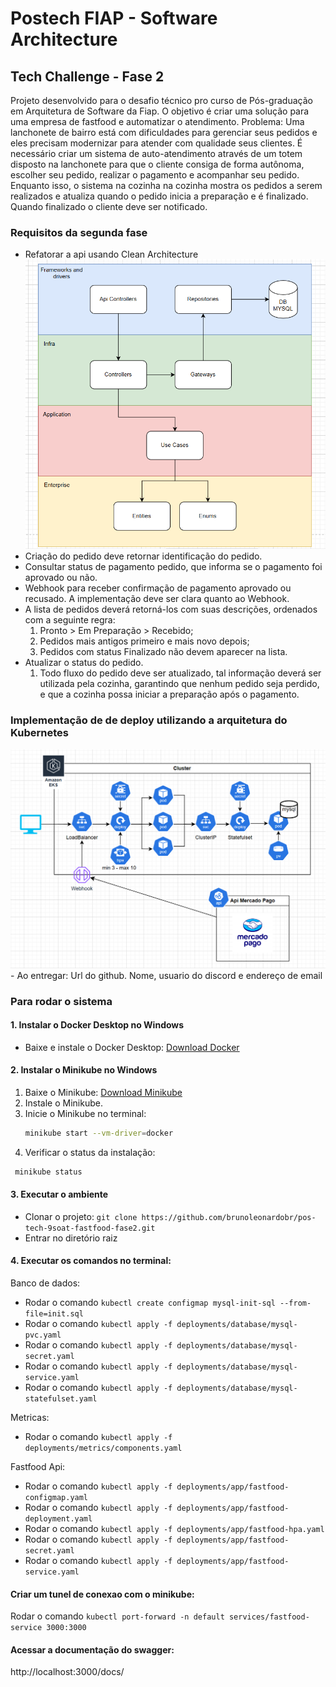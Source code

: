 <h1>Postech FIAP - Software Architecture</h1>
<h2>Tech Challenge - Fase 2</h2>

Projeto desenvolvido para o desafio técnico pro curso de Pós-graduação em Arquitetura de Software da Fiap. O objetivo é criar uma solução para uma empresa de fastfood e automatizar o atendimento.
Problema: Uma lanchonete de bairro está com dificuldades para gerenciar seus pedidos e eles precisam modernizar para atender com qualidade seus clientes. É necessário criar um sistema de auto-atendimento através de um totem disposto na lanchonete para que o cliente consiga de forma autônoma, escolher seu pedido, realizar o pagamento e acompanhar seu pedido. Enquanto isso, o sistema na cozinha na cozinha mostra os pedidos a serem realizados e atualiza quando o pedido inicia a preparação e é finalizado. Quando finalizado o cliente deve ser notificado.
<img scr="https://github.com/brunoleonardobr/pos-tech-9soat-fastfood-fase2/blob/main/arquitetura_problema.PNG?raw=true" />

### Requisitos da segunda fase
- Refatorar a api usando Clean Architecture
  <img src="https://github.com/brunoleonardobr/pos-tech-9soat-fastfood-fase2/blob/main/clean_architecture.PNG?raw=true"/>
- Criação do pedido deve retornar identificação do pedido.
- Consultar status de pagamento pedido, que informa se o pagamento foi aprovado ou não.
- Webhook para receber confirmação de pagamento aprovado ou recusado. A implementação deve ser clara quanto ao Webhook.
- A lista de pedidos deverá retorná-los com suas descrições, ordenados com a seguinte regra:
  1. Pronto > Em Preparação > Recebido;
  2. Pedidos mais antigos primeiro e mais novo depois;
  3. Pedidos com status Finalizado não devem aparecer na lista.
- Atualizar o status do pedido.
  1. Todo fluxo do pedido deve ser atualizado, tal informação deverá ser utilizada pela cozinha, garantindo que nenhum pedido seja perdido, e
     que a cozinha possa iniciar a preparação após o pagamento.

### Implementação de de deploy utilizando a arquitetura do Kubernetes

<img src="https://github.com/brunoleonardobr/pos-tech-9soat-fastfood-fase2/blob/main/arquitetura_kubernetes_minikube.PNG?raw=true"/>
- Ao entregar: Url do github. Nome, usuario do discord e endereço de email

### Para rodar o sistema

#### 1. Instalar o Docker Desktop no Windows

- Baixe e instale o Docker Desktop: [Download Docker](https://www.docker.com/products/docker-desktop)

#### 2. Instalar o Minikube no Windows

1. Baixe o Minikube: [Download Minikube](https://minikube.sigs.k8s.io/docs/start/?arch=%2Fwindows%2Fx86-64%2Fstable%2F.exe+download)
2. Instale o Minikube.
3. Inicie o Minikube no terminal:
   ```bash
   minikube start --vm-driver=docker
   ```
4. Verificar o status da instalação:

```bash
 minikube status
```

#### 3. Executar o ambiente

- Clonar o projeto: `git clone https://github.com/brunoleonardobr/pos-tech-9soat-fastfood-fase2.git`
- Entrar no diretório raiz

#### 4. Executar os comandos no terminal:

Banco de dados:
- Rodar o comando `kubectl create configmap mysql-init-sql --from-file=init.sql`
- Rodar o comando `kubectl apply -f deployments/database/mysql-pvc.yaml`
- Rodar o comando `kubectl apply -f deployments/database/mysql-secret.yaml`
- Rodar o comando `kubectl apply -f deployments/database/mysql-service.yaml`
- Rodar o comando `kubectl apply -f deployments/database/mysql-statefulset.yaml`

Metricas:
- Rodar o comando `kubectl apply -f deployments/metrics/components.yaml`

Fastfood Api:
- Rodar o comando `kubectl apply -f deployments/app/fastfood-configmap.yaml`
- Rodar o comando `kubectl apply -f deployments/app/fastfood-deployment.yaml`
- Rodar o comando `kubectl apply -f deployments/app/fastfood-hpa.yaml`
- Rodar o comando `kubectl apply -f deployments/app/fastfood-secret.yaml`
- Rodar o comando `kubectl apply -f deployments/app/fastfood-service.yaml`

#### Criar um tunel de conexao com o minikube:

Rodar o comando `kubectl port-forward -n default services/fastfood-service 3000:3000`

#### Acessar a documentação do swagger:

http://localhost:3000/docs/
